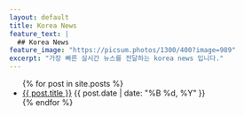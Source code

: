 ```yaml
---
layout: default
title: Korea News
feature_text: |
  ## Korea News
feature_image: "https://picsum.photos/1300/400?image=989"
excerpt: "가장 빠른 실시간 뉴스를 전달하는 korea news 입니다."
---
```


<ul>
  {% for post in site.posts %}
    <li>
      <a href="{{ post.url }}">{{ post.title }}</a>
      <span>{{ post.date | date: "%B %d, %Y" }}</span>
    </li>
  {% endfor %}
</ul>